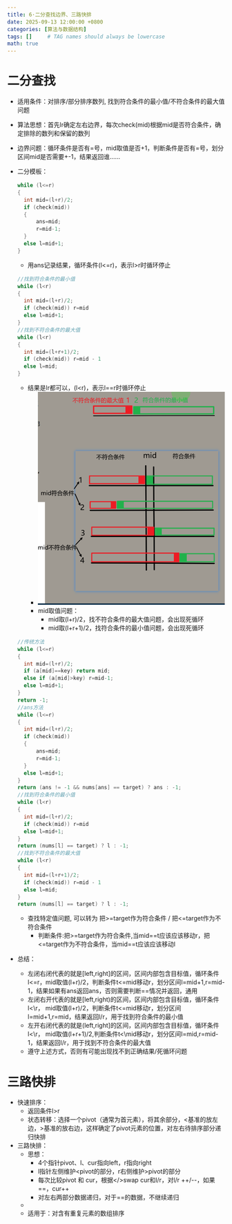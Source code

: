 ```yaml
---
title: 6·二分查找边界、三路快排
date: 2025-09-13 12:00:00 +0800
categories: [算法与数据结构]
tags: []     # TAG names should always be lowercase
math: true
---
```


# 二分查找

* 适用条件：对排序/部分排序数列, 找到符合条件的最小值/不符合条件的最大值 问题
* 算法思想：首先lr确定左右边界，每次check(mid)根据mid是否符合条件，确定排除的数列和保留的数列
* 边界问题：循环条件是否有=号，mid取值是否+1，判断条件是否有=号，划分区间mid是否需要+-1，结果返回谁……
* 二分模板：

  ```c++
  while (l<=r)
  {
    int mid=(l+r)/2;
    if (check(mid))
    {
        ans=mid;
        r=mid-1;
    }
    else l=mid+1;
  }
  ```

  * 用ans记录结果，循环条件(l<=r)，表示l>r时循环停止

  ```c++
  //找到符合条件的最小值
  while (l<r)
  {
    int mid=(l+r)/2;
    if (check(mid)) r=mid
    else l=mid+1;
  }
  //找到不符合条件的最大值
  while (l<r)
  {
    int mid=(l+r+1)/2;
    if (check(mid)) r=mid - 1
    else l=mid;
  }
  ```

  * 结果是lr都可以，(l\<r)，表示l==r时循环停止
    * ![1](/assets/img/blog/algorithm/二分边界.png)
    * mid取值问题：
      * mid取(l+r)/2，找不符合条件的最大值问题，会出现死循环
      * mid取(l+r+1)/2，找符合条件的最小值问题，会出现死循环

  ```c++
  //传统方法
  while (l<=r)
  {
    int mid=(l+r)/2;
    if (a[mid]==key) return mid;
    else if (a[mid]>key) r=mid-1;
    else l=mid+1;
  }
  return -1;
  //ans方法
  while (l<=r)
  {
    int mid=(l+r)/2;
    if (check(mid))
    {
        ans=mid;
        r=mid-1;
    }
    else l=mid+1;
  }
  return (ans != -1 && nums[ans] == target) ? ans : -1; 
  //找到符合条件的最小值
  while (l<r)
  {
    int mid=(l+r)/2;
    if (check(mid)) r=mid
    else l=mid+1;
  }
  return (nums[l] == target) ? l : -1; 
  //找到不符合条件的最大值
  while (l<r)
  {
    int mid=(l+r+1)/2;
    if (check(mid)) r=mid - 1
    else l=mid;
  }
  return (nums[l] == target) ? l : -1; 
  ```

  * 查找特定值问题, 可以转为 把>=target作为符合条件 / 把<=target作为不符合条件
    * 判断条件:把>=target作为符合条件,当mid\==t应该应该移动r，把<=target作为不符合条件，当mid==t应该应该移动l
* 总结：
  * 左闭右闭代表的就是[left,right]的区间，区间内部包含目标值，循环条件l<=r，mid取值(l+r)/2，判断条件t<=mid移动r，划分区间l=mid+1,r=mid-1，结果如果有ans返回ans，否则需要判断==情况并返回，通用
  * 左闭右开代表的就是[left,right)的区间，区间内部包含目标值，循环条件l<\r， mid取值(l+r)/2，判断条件t<=mid移动r，划分区间l=mid+1,r=mid，结果返回l/r，用于找到符合条件的最小值
  * 左开右闭代表的就是(left,right]的区间，区间内部包含目标值，循环条件l<\r， mid取值(l+r+1)/2,判断条件t<\mid移动r，划分区间l=mid,r=mid-1，结果返回l/r，用于找到不符合条件的最大值
  * 遵守上述方式，否则有可能出现找不到正确结果/死循环问题

# 三路快排

* 快速排序：
  * 返回条件l>r
  * 状态转移：选择一个pivot（通常为首元素），将其余部分，<基准的放左边，>基准的放右边，这样确定了pivot元素的位置，对左右待排序部分递归快排
* 三路快排：
  * 思想：
    * 4个指针pivot、l、cur指向left，r指向right
    * l指针左侧维护<pivot的部分，r右侧维护>pivot的部分
    * 每次比较pivot 和 cur，根据</>swap cur和l/r，对l/r ++/--，如果==，cur++
    * 对左右两部分数据递归，对于==的数据，不继续递归
  * 
  * 适用于：对含有重复元素的数组排序